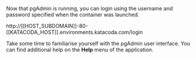 Now that pgAdmin is running, you can login using the username and password
specified when the container was launched.

http://[[HOST_SUBDOMAIN]]-80-[[KATACODA_HOST]].environments.katacoda.com/login

Take some time to familiarise yourself with the pgAdmin user interface. You can
find additional help on the **Help** menu of the application.
